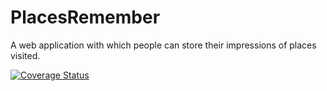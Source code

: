 # PlacesRemember
A web application with which people can store their impressions of places visited.

[![Coverage Status](https://coveralls.io/repos/github/anderskate/PlacesRemember/badge.svg?branch=master)](https://coveralls.io/github/anderskate/PlacesRemember?branch=master)
